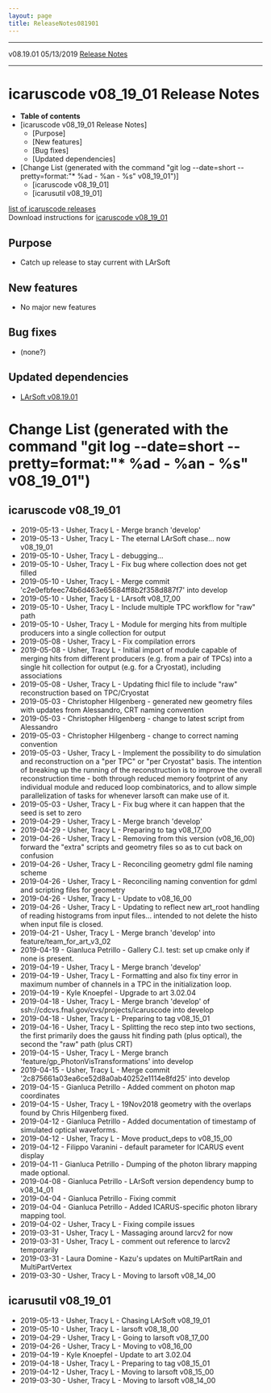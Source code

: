 ```yaml
---
layout: page
title: ReleaseNotes081901
---
```


  ----------- ------------ -- -- ------------------------------------------------------
  v08.19.01   05/13/2019         [Release Notes](ReleaseNotes081901.html)
  ----------- ------------ -- -- ------------------------------------------------------



icaruscode v08\_19\_01 Release Notes
==========================================================================================

-   **Table of contents**
-   [icaruscode v08\_19\_01 Release
    Notes]
    -   [Purpose]
    -   [New features]
    -   [Bug fixes]
    -   [Updated dependencies]
-   [Change List (generated with the command \"git log \--date=short
    \--pretty=format:\"\* %ad - %an - %s\"
    v08\_19\_01\")]
    -   [icaruscode v08\_19\_01]
    -   [icarusutil v08\_19\_01]

[list of icaruscode
releases](List_of_ICARUS_code_releases.html)\
Download instructions for [icaruscode
v08\_19\_01](http://scisoft.fnal.gov/scisoft/bundles/sbnd/v08_19_01/icaruscode-v08_19_01.html)



Purpose
----------------------------------

-   Catch up release to stay current with LArSoft



New features
--------------------------------------------

-   No major new features



Bug fixes
--------------------------------------

-   (none?)



Updated dependencies
------------------------------------------------------------

-   [LArSoft
    v08.19.01](https://cdcvs.fnal.gov/redmine/projects/larsoft/wiki/ReleaseNotes081901)



Change List (generated with the command \"git log \--date=short \--pretty=format:\"\* %ad - %an - %s\" v08\_19\_01\")
================================================================================================================================================================================================================================



icaruscode v08\_19\_01
--------------------------------------------------------------

-   2019-05-13 - Usher, Tracy L - Merge branch \'develop\'
-   2019-05-13 - Usher, Tracy L - The eternal LArSoft chase\... now
    v08\_19\_01
-   2019-05-10 - Usher, Tracy L - debugging\...
-   2019-05-10 - Usher, Tracy L - Fix bug where collection does not get
    filled
-   2019-05-10 - Usher, Tracy L - Merge commit
    \'c2e0efbfeec74b6d463e65684ff8b2f358d887f7\' into develop
-   2019-05-10 - Usher, Tracy L - LArsoft v08\_17\_00
-   2019-05-10 - Usher, Tracy L - Include multiple TPC workflow for
    \"raw\" path
-   2019-05-10 - Usher, Tracy L - Module for merging hits from multiple
    producers into a single collection for output
-   2019-05-08 - Usher, Tracy L - Fix compilation errors
-   2019-05-08 - Usher, Tracy L - Initial import of module capable of
    merging hits from different producers (e.g. from a pair of TPCs)
    into a single hit collection for output (e.g. for a Cryostat),
    including associations
-   2019-05-08 - Usher, Tracy L - Updating fhicl file to include \"raw\"
    reconstruction based on TPC/Cryostat
-   2019-05-03 - Christopher Hilgenberg - generated new geometry files
    with updates from Alessandro, CRT naming convention
-   2019-05-03 - Christopher Hilgenberg - change to latest script from
    Alessandro
-   2019-05-03 - Christopher Hilgenberg - change to correct naming
    convention
-   2019-05-03 - Usher, Tracy L - Implement the possibility to do
    simulation and reconstruction on a \"per TPC\" or \"per Cryostat\"
    basis. The intention of breaking up the running of the
    reconstruction is to improve the overall reconstruction time - both
    through reduced memory footprint of any individual module and
    reduced loop combinatorics, and to allow simple parallelization of
    tasks for whenever larsoft can make use of it.
-   2019-05-03 - Usher, Tracy L - Fix bug where it can happen that the
    seed is set to zero
-   2019-04-29 - Usher, Tracy L - Merge branch \'develop\'
-   2019-04-29 - Usher, Tracy L - Preparing to tag v08\_17\_00
-   2019-04-26 - Usher, Tracy L - Removing from this version
    (v08\_16\_00) forward the \"extra\" scripts and geometry files so as
    to cut back on confusion
-   2019-04-26 - Usher, Tracy L - Reconciling geometry gdml file naming
    scheme
-   2019-04-26 - Usher, Tracy L - Reconciling naming convention for gdml
    and scripting files for geometry
-   2019-04-26 - Usher, Tracy L - Update to v08\_16\_00
-   2019-04-26 - Usher, Tracy L - Updating to reflect new art\_root
    handling of reading histograms from input files\... intended to not
    delete the histo when input file is closed.
-   2019-04-21 - Usher, Tracy L - Merge branch \'develop\' into
    feature/team\_for\_art\_v3\_02
-   2019-04-19 - Gianluca Petrillo - Gallery C.I. test: set up cmake
    only if none is present.
-   2019-04-19 - Usher, Tracy L - Merge branch \'develop\'
-   2019-04-19 - Usher, Tracy L - Formatting and also fix tiny error in
    maximum number of channels in a TPC in the initialization loop.
-   2019-04-19 - Kyle Knoepfel - Upgrade to art 3.02.04
-   2019-04-18 - Usher, Tracy L - Merge branch \'develop\' of
    ssh://cdcvs.fnal.gov/cvs/projects/icaruscode into develop
-   2019-04-18 - Usher, Tracy L - Preparing to tag v08\_15\_01
-   2019-04-16 - Usher, Tracy L - Splitting the reco step into two
    sections, the first primarily does the gauss hit finding path (plus
    optical), the second the \"raw\" path (plus CRT)
-   2019-04-15 - Usher, Tracy L - Merge branch
    \'feature/gp\_PhotonVisTransformations\' into develop
-   2019-04-15 - Usher, Tracy L - Merge commit
    \'2c875661a03ea6ce52d8a0ab40252e1114e8fd25\' into develop
-   2019-04-15 - Gianluca Petrillo - Added comment on photon map
    coordinates
-   2019-04-15 - Usher, Tracy L - 19Nov2018 geometry with the overlaps
    found by Chris Hilgenberg fixed.
-   2019-04-12 - Gianluca Petrillo - Added documentation of timestamp of
    simulated optical waveforms.
-   2019-04-12 - Usher, Tracy L - Move product\_deps to v08\_15\_00
-   2019-04-12 - Filippo Varanini - default parameter for ICARUS event
    display
-   2019-04-11 - Gianluca Petrillo - Dumping of the photon library
    mapping made optional.
-   2019-04-08 - Gianluca Petrillo - LArSoft version dependency bump to
    v08\_14\_01
-   2019-04-04 - Gianluca Petrillo - Fixing commit
-   2019-04-04 - Gianluca Petrillo - Added ICARUS-specific photon
    library mapping tool.
-   2019-04-02 - Usher, Tracy L - Fixing compile issues
-   2019-03-31 - Usher, Tracy L - Massaging around larcv2 for now
-   2019-03-31 - Usher, Tracy L - comment out reference to larcv2
    temporarily
-   2019-03-31 - Laura Domine - Kazu\'s updates on MultiPartRain and
    MultiPartVertex
-   2019-03-30 - Usher, Tracy L - Moving to larsoft v08\_14\_00



icarusutil v08\_19\_01
--------------------------------------------------------------

-   2019-05-13 - Usher, Tracy L - Chasing LArSoft v08\_19\_01
-   2019-05-10 - Usher, Tracy L - larsoft v08\_18\_00
-   2019-04-29 - Usher, Tracy L - Going to larsoft v08\_17\_00
-   2019-04-26 - Usher, Tracy L - Moving to v08\_16\_00
-   2019-04-19 - Kyle Knoepfel - Update to art 3.02.04
-   2019-04-18 - Usher, Tracy L - Preparing to tag v08\_15\_01
-   2019-04-12 - Usher, Tracy L - Moving to larsoft v08\_15\_00
-   2019-03-30 - Usher, Tracy L - Moving to larsoft v08\_14\_00
